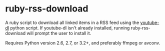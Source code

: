 # ruby-rss-download
A ruby script to download all linked items in a RSS feed using the [youtube-dl](http://rg3.github.io/youtube-dl/) python script. If youtube-dl isn't already installed, running ruby-rss-download will prompt the user to install it.

Requires Python version 2.6, 2.7, or 3.2+, and preferably ffmpeg or avconv. 
